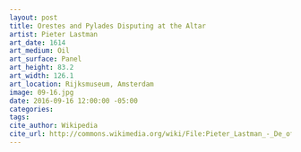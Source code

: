 ```yaml
---
layout: post
title: Orestes and Pylades Disputing at the Altar
artist: Pieter Lastman
art_date: 1614
art_medium: Oil
art_surface: Panel
art_height: 83.2
art_width: 126.1
art_location: Rijksmuseum, Amsterdam
image: 09-16.jpg
date: 2016-09-16 12:00:00 -05:00
categories:
tags:
cite_author: Wikipedia
cite_url: http://commons.wikimedia.org/wiki/File:Pieter_Lastman_-_De_offerstrijd_tussen_Orestes_en_Pylades_-_Google_Art_Project.jpg
---
```

